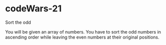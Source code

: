 # codeWars-21
Sort the odd

You will be given an array of numbers. You have to sort the odd numbers in ascending order while leaving the even numbers at their original positions.
